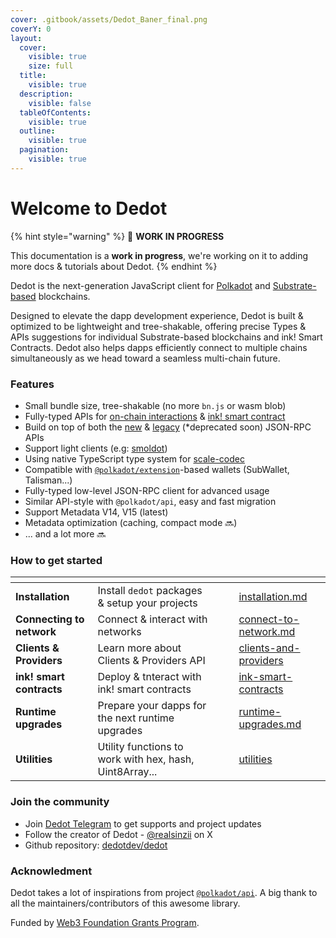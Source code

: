 ```yaml
---
cover: .gitbook/assets/Dedot_Baner_final.png
coverY: 0
layout:
  cover:
    visible: true
    size: full
  title:
    visible: true
  description:
    visible: false
  tableOfContents:
    visible: true
  outline:
    visible: true
  pagination:
    visible: true
---
```


# Welcome to Dedot

{% hint style="warning" %}
🚧 **WORK IN PROGRESS**

This documentation is a **work in progress**, we're working on it to adding more docs & tutorials about Dedot.
{% endhint %}

Dedot is the next-generation JavaScript client for [Polkadot](https://polkadot.com) and [Substrate-based](https://substrate.io/) blockchains.&#x20;

Designed to elevate the dapp development experience, Dedot is built & optimized to be lightweight and tree-shakable, offering precise Types & APIs suggestions for individual Substrate-based blockchains and ink! Smart Contracts. Dedot also helps dapps efficiently connect to multiple chains simultaneously as we head toward a seamless multi-chain future.

### Features

* Small bundle size, tree-shakable (no more `bn.js` or wasm blob)
* Fully-typed APIs for [on-chain interactions](client-api/) & [ink! smart contract](ink-smart-contracts/)&#x20;
* Build on top of both the [new](https://paritytech.github.io/json-rpc-interface-spec/introduction.html) & [legacy](https://github.com/w3f/PSPs/blob/master/PSPs/drafts/psp-6.md) (\*deprecated soon) JSON-RPC APIs
* Support light clients (e.g: [smoldot](https://github.com/smol-dot/smoldot))
* Using native TypeScript type system for [scale-codec](https://docs.substrate.io/reference/scale-codec/)
* Compatible with [`@polkadot/extension`](https://github.com/polkadot-js/extension)-based wallets (SubWallet, Talisman...)
* Fully-typed low-level JSON-RPC client for advanced usage
* Similar API-style with `@polkadot/api`, easy and fast migration
* Support Metadata V14, V15 (latest)
* Metadata optimization (caching, compact mode 🔜)
* ... and a lot more 🔜

### How to get started

<table data-view="cards"><thead><tr><th></th><th></th><th data-hidden data-card-cover data-type="files"></th><th data-hidden></th><th data-hidden data-card-target data-type="content-ref"></th></tr></thead><tbody><tr><td><strong>Installation</strong></td><td>Install <code>dedot</code> packages &#x26; setup your projects</td><td></td><td></td><td><a href="getting-started/installation.md">installation.md</a></td></tr><tr><td><strong>Connecting to network</strong></td><td>Connect &#x26; interact with networks</td><td></td><td></td><td><a href="getting-started/connect-to-network.md">connect-to-network.md</a></td></tr><tr><td><strong>Clients &#x26; Providers</strong></td><td>Learn more about Clients &#x26; Providers API</td><td></td><td></td><td><a href="clients-and-providers/">clients-and-providers</a></td></tr><tr><td><strong>ink! smart contracts</strong></td><td>Deploy &#x26; tnteract with ink! smart contracts</td><td></td><td></td><td><a href="ink-smart-contracts/">ink-smart-contracts</a></td></tr><tr><td><strong>Runtime upgrades</strong></td><td>Prepare your dapps for the next runtime upgrades</td><td></td><td></td><td><a href="runtime-upgrades.md">runtime-upgrades.md</a></td></tr><tr><td><strong>Utilities</strong></td><td>Utility functions to work with hex, hash, Uint8Array...</td><td></td><td></td><td><a href="utilities/">utilities</a></td></tr></tbody></table>

### Join the community

* Join [Dedot Telegram](https://t.me/JoinDedot) to get supports and project updates
* Follow the creator of Dedot - [@realsinzii](https://x.com/realsinzii) on X
* Github repository: [dedotdev/dedot](https://github.com/dedotdev/dedot)

### Acknowledment

Dedot takes a lot of inspirations from project [`@polkadot/api`](https://github.com/polkadot-js/api). A big thank to all the maintainers/contributors of this awesome library.

Funded by [Web3 Foundation Grants Program](https://grants.web3.foundation/).

